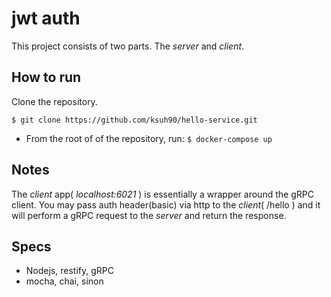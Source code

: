 # jwt auth
This project consists of two parts. The _server_ and _client_.

## How to run
Clone the repository.
```
$ git clone https://github.com/ksuh90/hello-service.git
```

- From the root of of the repository, run: ```$ docker-compose up```

## Notes
The _client_ app( _localhost:6021_ ) is essentially a wrapper around the gRPC client. You may pass auth header(basic) via http to the _client_( /hello ) and it will perform a gRPC request to the _server_ and return the response.

## Specs
- Nodejs, restify, gRPC
- mocha, chai, sinon

